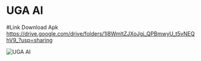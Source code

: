# UGA AI

#Link Download Apk
https://drive.google.com/drive/folders/1I8WmltZJXoJgj_QPBmwyU_t5vNEQhV9_?usp=sharing

![UGA AI](https://github.com/codeuga/Chatbot-With-Gemini-AI/assets/155093213/fa2a0e86-87c3-41a7-a2b0-70d9fc8110d3)


